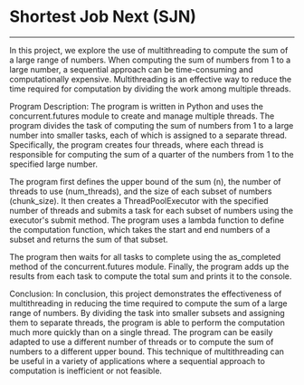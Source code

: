 # Shortest Job Next (SJN)

---

In this project, we explore the use of multithreading to compute the sum of a large range of numbers. When computing the sum of numbers from 1 to a large number, a sequential approach can be time-consuming and computationally expensive. Multithreading is an effective way to reduce the time required for computation by dividing the work among multiple threads.

Program Description:
The program is written in Python and uses the concurrent.futures module to create and manage multiple threads. The program divides the task of computing the sum of numbers from 1 to a large number into smaller tasks, each of which is assigned to a separate thread. Specifically, the program creates four threads, where each thread is responsible for computing the sum of a quarter of the numbers from 1 to the specified large number.

The program first defines the upper bound of the sum (n), the number of threads to use (num_threads), and the size of each subset of numbers (chunk_size). It then creates a ThreadPoolExecutor with the specified number of threads and submits a task for each subset of numbers using the executor's submit method. The program uses a lambda function to define the computation function, which takes the start and end numbers of a subset and returns the sum of that subset.

The program then waits for all tasks to complete using the as_completed method of the concurrent.futures module. Finally, the program adds up the results from each task to compute the total sum and prints it to the console.

Conclusion:
In conclusion, this project demonstrates the effectiveness of multithreading in reducing the time required to compute the sum of a large range of numbers. By dividing the task into smaller subsets and assigning them to separate threads, the program is able to perform the computation much more quickly than on a single thread. The program can be easily adapted to use a different number of threads or to compute the sum of numbers to a different upper bound. This technique of multithreading can be useful in a variety of applications where a sequential approach to computation is inefficient or not feasible.
